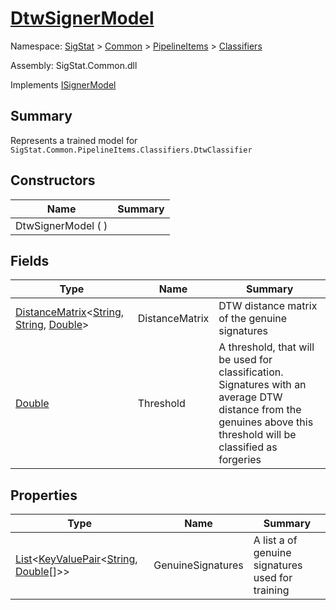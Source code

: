 # [DtwSignerModel](./DtwSignerModel.md)

Namespace: [SigStat]() > [Common]() > [PipelineItems]() > [Classifiers]()

Assembly: SigStat.Common.dll

Implements [ISignerModel](./../../Pipeline/ISignerModel.md)

## Summary
Represents a trained model for `SigStat.Common.PipelineItems.Classifiers.DtwClassifier`

## Constructors

| Name | Summary | 
| --- | --- | 
| DtwSignerModel (  ) |  | 


## Fields

| Type | Name | Summary | 
| --- | --- | --- | 
| [DistanceMatrix](./../../DistanceMatrix-3.md)\<[String](https://docs.microsoft.com/en-us/dotnet/api/System.String), [String](https://docs.microsoft.com/en-us/dotnet/api/System.String), [Double](https://docs.microsoft.com/en-us/dotnet/api/System.Double)> | DistanceMatrix | DTW distance matrix of the genuine signatures | 
| [Double](https://docs.microsoft.com/en-us/dotnet/api/System.Double) | Threshold | A threshold, that will be used for classification. Signatures with  an average DTW distance from the genuines above this threshold will  be classified as forgeries | 


## Properties

| Type | Name | Summary | 
| --- | --- | --- | 
| [List](https://docs.microsoft.com/en-us/dotnet/api/System.Collections.Generic.List-1)\<[KeyValuePair](https://docs.microsoft.com/en-us/dotnet/api/System.Collections.Generic.KeyValuePair-2)\<[String](https://docs.microsoft.com/en-us/dotnet/api/System.String), [Double](https://docs.microsoft.com/en-us/dotnet/api/System.Double)[]>> | GenuineSignatures | A list a of genuine signatures used for training | 



